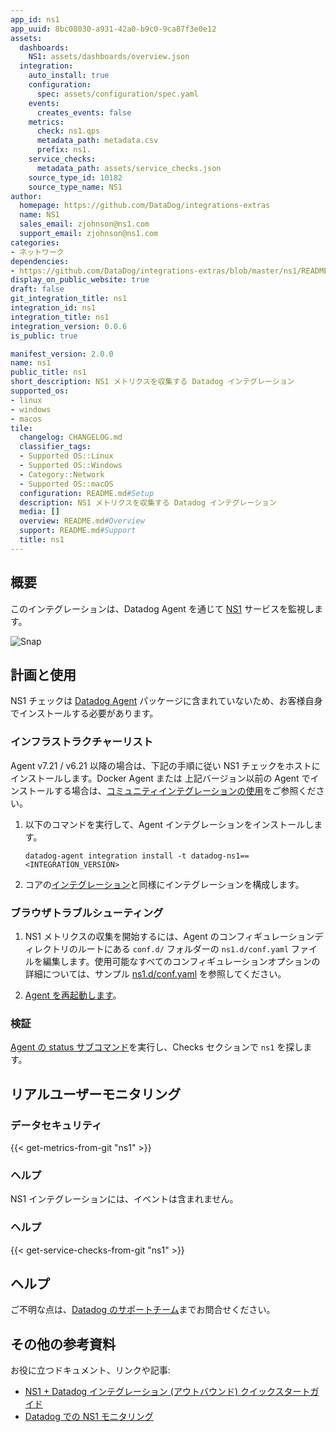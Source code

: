 ```yaml
---
app_id: ns1
app_uuid: 8bc08030-a931-42a0-b9c0-9ca87f3e0e12
assets:
  dashboards:
    NS1: assets/dashboards/overview.json
  integration:
    auto_install: true
    configuration:
      spec: assets/configuration/spec.yaml
    events:
      creates_events: false
    metrics:
      check: ns1.qps
      metadata_path: metadata.csv
      prefix: ns1.
    service_checks:
      metadata_path: assets/service_checks.json
    source_type_id: 10182
    source_type_name: NS1
author:
  homepage: https://github.com/DataDog/integrations-extras
  name: NS1
  sales_email: zjohnson@ns1.com
  support_email: zjohnson@ns1.com
categories:
- ネットワーク
dependencies:
- https://github.com/DataDog/integrations-extras/blob/master/ns1/README.md
display_on_public_website: true
draft: false
git_integration_title: ns1
integration_id: ns1
integration_title: ns1
integration_version: 0.0.6
is_public: true

manifest_version: 2.0.0
name: ns1
public_title: ns1
short_description: NS1 メトリクスを収集する Datadog インテグレーション
supported_os:
- linux
- windows
- macos
tile:
  changelog: CHANGELOG.md
  classifier_tags:
  - Supported OS::Linux
  - Supported OS::Windows
  - Category::Network
  - Supported OS::macOS
  configuration: README.md#Setup
  description: NS1 メトリクスを収集する Datadog インテグレーション
  media: []
  overview: README.md#Overview
  support: README.md#Support
  title: ns1
---
```


<!--  SOURCED FROM https://github.com/DataDog/integrations-extras -->


## 概要

このインテグレーションは、Datadog Agent を通じて [NS1][1] サービスを監視します。

![Snap][2]

## 計画と使用

NS1 チェックは [Datadog Agent][3] パッケージに含まれていないため、お客様自身でインストールする必要があります。

### インフラストラクチャーリスト

Agent v7.21 / v6.21 以降の場合は、下記の手順に従い NS1 チェックをホストにインストールします。Docker Agent または 上記バージョン以前の Agent でインストールする場合は、[コミュニティインテグレーションの使用][4]をご参照ください。

1. 以下のコマンドを実行して、Agent インテグレーションをインストールします。

   ```shell
   datadog-agent integration install -t datadog-ns1==<INTEGRATION_VERSION>
   ```

2. コアの[インテグレーション][5]と同様にインテグレーションを構成します。

### ブラウザトラブルシューティング

1. NS1 メトリクスの収集を開始するには、Agent のコンフィギュレーションディレクトリのルートにある `conf.d/` フォルダーの `ns1.d/conf.yaml` ファイルを編集します。使用可能なすべてのコンフィギュレーションオプションの詳細については、サンプル [ns1.d/conf.yaml][6] を参照してください。

2. [Agent を再起動します][7]。

### 検証

[Agent の status サブコマンド][5]を実行し、Checks セクションで `ns1` を探します。

## リアルユーザーモニタリング

### データセキュリティ
{{< get-metrics-from-git "ns1" >}}


### ヘルプ

NS1 インテグレーションには、イベントは含まれません。

### ヘルプ
{{< get-service-checks-from-git "ns1" >}}


## ヘルプ

ご不明な点は、[Datadog のサポートチーム][10]までお問合せください。

## その他の参考資料

お役に立つドキュメント、リンクや記事:

- [NS1 + Datadog インテグレーション (アウトバウンド) クイックスタートガイド][11]
- [Datadog での NS1 モニタリング][12]


[1]: https://ns1.com/
[2]: https://raw.githubusercontent.com/DataDog/integrations-extras/master/ns1/images/overview.png
[3]: https://app.datadoghq.com/account/settings/agent/latest?platform=overview
[4]: https://docs.datadoghq.com/ja/agent/guide/community-integrations-installation-with-docker-agent/?tab=agentabovev68
[5]: https://docs.datadoghq.com/ja/getting_started/integrations/
[6]: https://github.com/DataDog/integrations-extras/blob/master/ns1/datadog_checks/ns1/data/conf.yaml.example
[7]: https://docs.datadoghq.com/ja/agent/guide/agent-commands/#agent-status-and-information
[8]: https://github.com/DataDog/integrations-extras/blob/master/ns1/metadata.csv
[9]: https://github.com/DataDog/integrations-extras/blob/master/ns1/assets/service_checks.json
[10]: https://docs.datadoghq.com/ja/help/
[11]: https://help.ns1.com/hc/en-us/articles/4402752547219
[12]: https://www.datadoghq.com/blog/ns1-monitoring-datadog/
